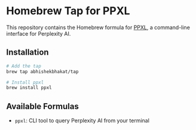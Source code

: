 # Homebrew Tap for PPXL

This repository contains the Homebrew formula for [PPXL](https://github.com/abhishekbhakat/ppxl), a command-line interface for Perplexity AI.

## Installation

```bash
# Add the tap
brew tap abhishekbhakat/tap

# Install ppxl
brew install ppxl
```

## Available Formulas

- `ppxl`: CLI tool to query Perplexity AI from your terminal